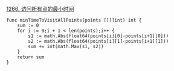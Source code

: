 [1266. 访问所有点的最小时间](https://leetcode-cn.com/problems/minimum-time-visiting-all-points/)
```golang
func minTimeToVisitAllPoints(points [][]int) int {
	sum := 0
	for i := 0;i + 1 < len(points);i++ {
		s1 := math.Abs(float64(points[i][0]-points[i+1][0]))
		s2 := math.Abs(float64(points[i][1]-points[i+1][1]))
		sum += int(math.Max(s1, s2))
	}
	return sum
}
```
